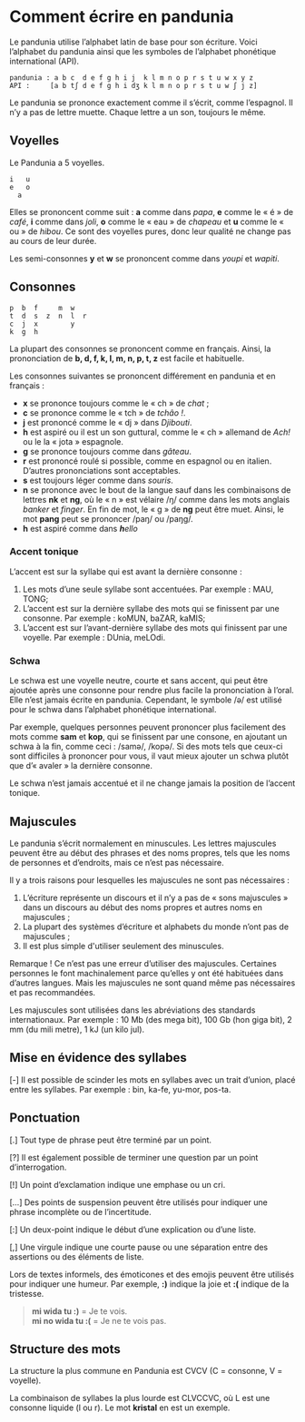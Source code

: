 Comment écrire en pandunia
==========================

Le pandunia utilise l’alphabet latin de base pour son écriture. Voici l’alphabet du pandunia ainsi que les symboles de l’alphabet phonétique international (API).

    pandunia : a b c  d e f g h i j  k l m n o p r s t u w x y z
    API :     [a b tʃ d e f g h i dʒ k l m n o p r s t u w ʃ j z]

Le pandunia se prononce exactement comme il s’écrit, comme l’espagnol. Il n’y a pas de lettre muette. Chaque lettre a un son, toujours le même.



Voyelles
--------

Le Pandunia a 5 voyelles.

    i   u
    e   o
      a

Elles se prononcent comme suit : **a** comme dans _papa_, **e** comme le « é » de _café_, **i** comme dans _joli_, **o** comme le « eau » de _chapeau_ et **u** comme le « ou » de  _hibou_. Ce sont des voyelles pures, donc leur qualité ne change pas au cours de leur durée.

Les semi-consonnes **y** et **w** se prononcent comme dans _youpi_ et _wapiti_.


Consonnes
---------

    p  b  f     m  w
    t  d  s  z  n  l  r
    c  j  x        y
    k  g  h

La plupart des consonnes se prononcent comme en français. Ainsi, la prononciation de **b, d, f, k, l, m, n, p, t, z** est facile et habituelle.

Les consonnes suivantes se prononcent différement en pandunia et en français :

- **x** se prononce toujours comme le « ch » de _chat_ ;
- **c** se prononce comme le « tch » de _tchâo !_.
- **j** est prononcé comme le « dj » dans _Djibouti_.
- **h** est aspiré ou il est un son guttural, comme le « ch » allemand de _Ach!_ ou le la « jota » espagnole.
- **g** se prononce toujours comme dans _gâteau_.
- **r** est prononcé roulé si possible, comme en espagnol ou en italien. D’autres prononciations sont acceptables.
- **s** est toujours léger comme dans _souris_. 
- **n** se prononce avec le bout de la langue sauf dans les combinaisons de lettres **nk** et **ng**, où le « n » est vélaire /ŋ/ comme dans les mots anglais _banker_ et _finger_. En fin de mot, le « g » de **ng** peut être muet. Ainsi, le mot **pang** peut se prononcer /paŋ/ ou /paŋg/.
- **h** est aspiré comme dans _**h**ello_



### Accent tonique

L’accent est sur la syllabe qui est avant la dernière consonne :

1. Les mots d’une seule syllabe sont accentuées. Par exemple : MAU, TONG;
2. L’accent est sur la dernière syllabe des mots qui se finissent par une consonne. Par exemple : koMUN, baZAR, kaMIS;
3. L’accent est sur l’avant-dernière syllabe des mots qui finissent par une voyelle. Par exemple : DUnia, meLOdi.


### Schwa

Le schwa est une voyelle neutre, courte et sans accent, qui peut être ajoutée après une consonne pour rendre plus facile la prononciation à l’oral. Elle n’est jamais écrite en pandunia. Cependant, le symbole /ə/ est utilisé pour le schwa dans l’alphabet phonétique international.

Par exemple, quelques personnes peuvent prononcer plus facilement des mots comme  **sam** et **kop**, qui se finissent par une consone, en ajoutant un schwa à la fin, comme ceci : /samə/, /kopə/. Si des mots tels que ceux-ci sont difficiles à prononcer pour vous, il vaut mieux ajouter un schwa plutôt que d’« avaler » la dernière consonne.

Le schwa n’est jamais accentué et il ne change jamais la position de l’accent tonique.


## Majuscules

Le pandunia s’écrit normalement en minuscules. Les lettres majuscules peuvent être au début des phrases et des noms propres, tels que les noms de personnes et d’endroits, mais ce n’est pas nécessaire.

Il y a trois raisons pour lesquelles les majuscules ne sont pas nécessaires :

1. L’écriture représente un discours et il n’y a pas de « sons majuscules » dans un discours au début des noms propres et autres noms en majuscules ;
2. La plupart des systèmes d’écriture et alphabets du monde n’ont pas de majuscules ;
3. Il est plus simple d'utiliser seulement des minuscules.

Remarque ! Ce n’est pas une erreur d’utiliser des majuscules. Certaines personnes le font machinalement parce qu’elles y ont été habituées dans d’autres langues. Mais les majuscules ne sont quand même pas nécessaires et pas recommandées.

Les majuscules sont utilisées dans les abréviations des standards internationaux. Par exemple : 10 Mb (des mega bit), 100 Gb (hon giga bit), 2 mm (du mili metre), 1 kJ (un kilo jul).


## Mise en évidence des syllabes

[-] Il est possible de scinder les mots en syllabes avec un trait d’union, placé entre les syllabes. Par exemple : bin, ka-fe, yu-mor, pos-ta.


## Ponctuation

[.] Tout type de phrase peut être terminé par un point.

[?] Il est également possible de terminer une question par un point d’interrogation.

[!] Un point d’exclamation indique une emphase ou un cri.

[…] Des points de suspension peuvent être utilisés pour indiquer une phrase incomplète ou de l’incertitude.

[:] Un deux-point indique le début d’une explication ou d’une liste.

[,] Une virgule indique une courte pause ou une séparation entre des assertions ou des éléments de liste.

Lors de textes informels, des émoticones et des emojis peuvent être utilisés pour indiquer une humeur. Par exemple,  **:)** indique la joie et **:(** indique de la tristesse.

> **mi wida tu :)** = Je te vois.  
> **mi no wida tu :(** = Je ne te vois pas.


## Structure des mots

La structure la plus commune en Pandunia est CVCV (C = consonne, V = voyelle).

La combinaison de syllabes la plus lourde est CLVCCVC, où L est une consonne liquide (l ou r).
Le mot **kristal** en est un exemple.

